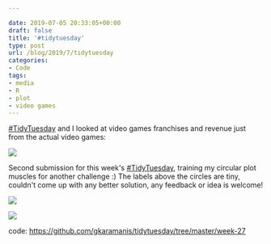 ```yaml
---

date: 2019-07-05 20:33:05+00:00
draft: false
title: '#tidytuesday'
type: post
url: /blog/2019/7/tidytuesday
categories:
- Code
tags:
- media
- R
- plot
- video games
---
```


[#TidyTuesday](https://mobile.twitter.com/hashtag/TidyTuesday?src=hashtag_click) and I looked at video games franchises and revenue just from the actual video games:



  
![](/images/2019-07-05-20197tidytuesday/media_franchises.png)

  



Second submission for this week's [#TidyTuesday](https://mobile.twitter.com/hashtag/TidyTuesday?src=hashtag_click), training my circular plot muscles for another challenge :) The labels above the circles are tiny, couldn't come up with any better solution, any feedback or idea is welcome!



  
![](/images/2019-07-05-20197tidytuesday/media_franchises_circles.png)

  

  
![](/images/2019-07-05-20197tidytuesday/media_franchises_circles_zoom.png)

  



code: https://github.com/gkaramanis/tidytuesday/tree/master/week-27

